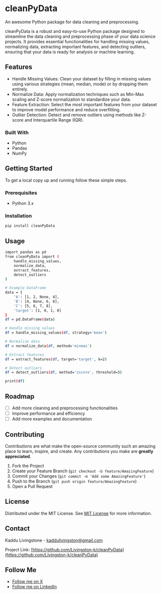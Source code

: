 # cleanPyData

An awesome Python package for data cleaning and preprocessing.

cleanPyData is a robust and easy-to-use Python package designed to streamline the data cleaning and preprocessing phase of your data science projects. It provides essential functionalities for handling missing values, normalizing data, extracting important features, and detecting outliers, ensuring that your data is ready for analysis or machine learning.

## Features

- Handle Missing Values: Clean your dataset by filling in missing values using various strategies (mean, median, mode) or by dropping them entirely.
- Normalize Data: Apply normalization techniques such as Min-Max scaling and Z-score normalization to standardize your data.
- Feature Extraction: Select the most important features from your dataset to improve model performance and reduce overfitting.
- Outlier Detection: Detect and remove outliers using methods like Z-score and Interquartile Range (IQR).

### Built With

- Python
- Pandas
- NumPy

## Getting Started

To get a local copy up and running follow these simple steps.

### Prerequisites

- Python 3.x

### Installation

```sh
pip install cleanPyData
```

## Usage

```sh
import pandas as pd
from cleanPyData import (
    handle_missing_values,
    normalize_data,
    extract_features,
    detect_outliers
)

# Example DataFrame
data = {
    'A': [1, 2, None, 4],
    'B': [4, None, 6, 8],
    'C': [5, 6, 7, 8],
    'target': [1, 0, 1, 0]
}
df = pd.DataFrame(data)

# Handle missing values
df = handle_missing_values(df, strategy='mean')

# Normalize data
df = normalize_data(df, method='minmax')

# Extract features
df = extract_features(df, target='target', k=2)

# Detect outliers
df = detect_outliers(df, method='zscore', threshold=3)

print(df)
```

## Roadmap

- [ ] Add more cleaning and preprocessing functionalities
- [ ] Improve performance and efficiency
- [ ] Add more examples and documentation

## Contributing

Contributions are what make the open-source community such an amazing place to learn, inspire, and create. Any contributions you make are **greatly appreciated**.

1. Fork the Project
2. Create your Feature Branch (`git checkout -b feature/AmazingFeature`)
3. Commit your Changes (`git commit -m 'Add some AmazingFeature'`)
4. Push to the Branch (`git push origin feature/AmazingFeature`)
5. Open a Pull Request

## License

Distributed under the MIT License. See [MIT License](https://opensource.org/licenses/MIT) for more information.

## Contact

Kaddu Livingstone - kaddulivingston@gmail.com

Project Link: [https://github.com/Livingston-k/cleanPyData](https://github.com/Livingston-k/cleanPyData)

## Follow Me

- [Follow me on X](https://x.com/kaddulivingstone)
- [Follow me on LinkedIn](https://www.linkedin.com/in/kaddu-livingstone/)

